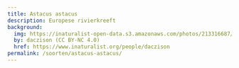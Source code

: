 ```yaml
---
title: Astacus astacus
description: Europese rivierkreeft
background:
  img: https://inaturalist-open-data.s3.amazonaws.com/photos/213316687/original.jpeg
  by: daczison (CC BY-NC 4.0)
  href: https://www.inaturalist.org/people/daczison
permalink: /soorten/astacus-astacus/
---
```

